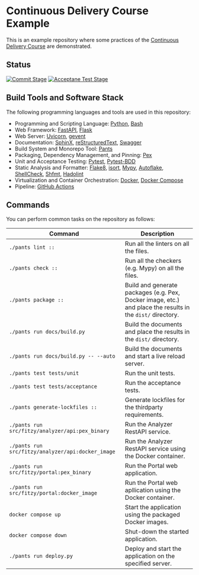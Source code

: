 # Continuous Delivery Course Example
This is an example repository where some practices of the [Continuous Delivery Course](http://alirezaroshanzamir.github.io/continuous-delivery-course) are demonstrated.

## Status
[![Commit Stage](https://github.com/AlirezaRoshanzamir/continuous-delivery-course-example/actions/workflows/commit.yml/badge.svg)](https://github.com/AlirezaRoshanzamir/continuous-delivery-course-example/actions/workflows/commit.yml) [![Acceptane Test Stage](https://github.com/AlirezaRoshanzamir/continuous-delivery-course-example/actions/workflows/acceptance.yml/badge.svg)](https://github.com/AlirezaRoshanzamir/continuous-delivery-course-example/actions/workflows/acceptance.yml)

## Build Tools and Software Stack
The following programming languages and tools are used in this repository:

- Programming and Scripting Language: [Python](https://www.python.org), [Bash](https://www.gnu.org/software/bash/)
- Web Framework: [FastAPI](https://fastapi.tiangolo.com), [Flask](https://flask.palletsprojects.com/)
- Web Server: [Uvicorn](https://www.uvicorn.org/), [gevent](http://www.gevent.org)
- Documentation: [SphinX](https://www.sphinx-doc.org), [reStructuredText](https://docutils.sourceforge.io/rst.html), [Swagger](https://swagger.io)
- Build System and Monorepo Tool: [Pants](https://www.pantsbuild.org)
- Packaging, Dependency Management, and Pinning: [Pex](https://pex.readthedocs.io/)
- Unit and Acceptance Testing: [Pytest](https://pytest.org/), [Pytest-BDD](https://pytest-bdd.readthedocs.io)
- Static Analysis and Formatter: [Flake8](https://flake8.pycqa.org/), [isort](https://pycqa.github.io/isort), [Mypy](https://mypy.readthedocs.io/), [Autoflake](https://github.com/fsouza/autoflake8), [ShellCheck](https://www.shellcheck.net), [Shfmt](https://webinstall.dev/shfmt), [Hadolint](https://github.com/hadolint/hadolint)
- Virtualization and Container Orchestration: [Docker](https://www.docker.com), [Docker Compose](https://docs.docker.com/compose)
- Pipeline: [GitHub Actions](https://github.com/features/actions)

## Commands
You can perform common tasks on the repository as follows:

| Command | Description |
| ------- | ----------- |
| `./pants lint ::` | Run all the linters on all the files. |
| `./pants check ::` | Run all the checkers (e.g. Mypy) on all the files. |
| `./pants package ::` | Build and generate packages (e.g. Pex, Docker image, etc.) and place the results in the `dist/` directory. |
| `./pants run docs/build.py` | Build the documents and place the results in the `dist/` directory. |
| `./pants run docs/build.py -- --auto` | Build the documents and start a live reload server. |
| `./pants test tests/unit` | Run the unit tests. |
| `./pants test tests/acceptance` | Run the acceptance tests. |
| `./pants generate-lockfiles ::` | Generate lockfiles for the thirdparty requirements. |
| `./pants run src/fitzy/analyzer/api:pex_binary` | Run the Analyzer RestAPI service. |
| `./pants run src/fitzy/analyzer/api:docker_image` | Run the Analyzer RestAPI service using the Docker container. |
| `./pants run src/fitzy/portal:pex_binary` | Run the Portal web application. |
| `./pants run src/fitzy/portal:docker_image` | Run the Portal web apllication using the Docker container. |
| `docker compose up` | Start the application using the packaged Docker images. |
| `docker compose down` | Shut-down the started application. |
| `./pants run deploy.py` | Deploy and start the application on the specified server. |
